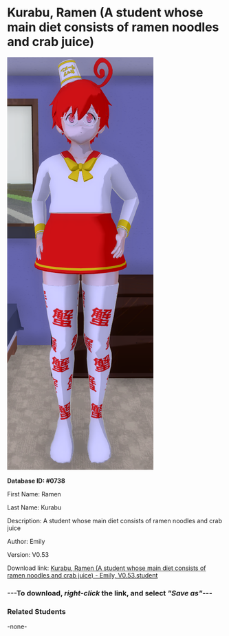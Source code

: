 # Kurabu, Ramen (A student whose main diet consists of ramen noodles and crab juice)

<img src="../../Files/Images/Kurabu, Ramen (A student whose main diet consists of ramen noodles and crab juice).png" title="Kurabu, Ramen (A student whose main diet consists of ramen noodles and crab juice) - Emily, V0.53">

**Database ID: #0738**

First Name: Ramen

Last Name: Kurabu

Description: A student whose main diet consists of ramen noodles and crab juice

Author: Emily

Version: V0.53

Download link: <a href="https://raw.githubusercontent.com/Arbiter1223/Daigaku-Gurashi-Custom-Students/master/Files/Student%20Files/Kurabu%2C%20Ramen%20(A%20student%20whose%20main%20diet%20consists%20of%20ramen%20noodles%20and%20crab%20juice)%20-%20Emily%2C%20V0.53.student">Kurabu, Ramen (A student whose main diet consists of ramen noodles and crab juice) - Emily, V0.53.student</a>

### ---**To download, _right-click_ the link, and select _"Save as"_**---

### Related Students

-none-
